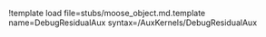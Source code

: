 !template load file=stubs/moose_object.md.template name=DebugResidualAux syntax=/AuxKernels/DebugResidualAux